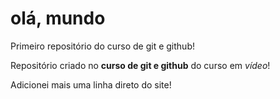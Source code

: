 # olá, mundo
Primeiro repositório do curso de git e github!

Repositório criado no **curso de git e github** do curso em *vídeo*!

Adicionei mais uma linha direto do site!
